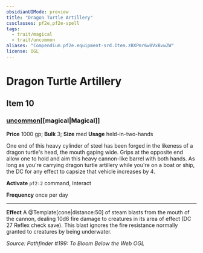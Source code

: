 ```yaml
---
obsidianUIMode: preview
title: "Dragon Turtle Artillery"
cssclasses: pf2e,pf2e-spell
tags:
  - trait/magical
  - trait/uncommon
aliases: "Compendium.pf2e.equipment-srd.Item.zBXPmr6w8VxBvwZW"
license: OGL
---
```

# Dragon Turtle Artillery
## Item 10
### [uncommon](uncommon.md "Uncommon Rarity Trait")[[magical|Magical]]


**Price** 1000 gp; 
**Bulk** 3; **Size** med
**Usage** held-in-two-hands

One end of this heavy cylinder of steel has been forged in the likeness of a dragon turtle's head, the mouth gaping wide. Grips at the opposite end allow one to hold and aim this heavy cannon-like barrel with both hands. As long as you're carrying dragon turtle artillery while you're on a boat or ship, the DC for any effect to capsize that vehicle increases by 4.

**Activate** `pf2:2` command, Interact

**Frequency** once per day

* * *

**Effect** A @Template\[cone|distance:50\] of steam blasts from the mouth of the cannon, dealing 10d6 fire damage to creatures in its area of effect (DC 27 Reflex check save). This blast ignores the fire resistance normally granted to creatures by being underwater.

*Source: Pathfinder #199: To Bloom Below the Web*
*OGL*